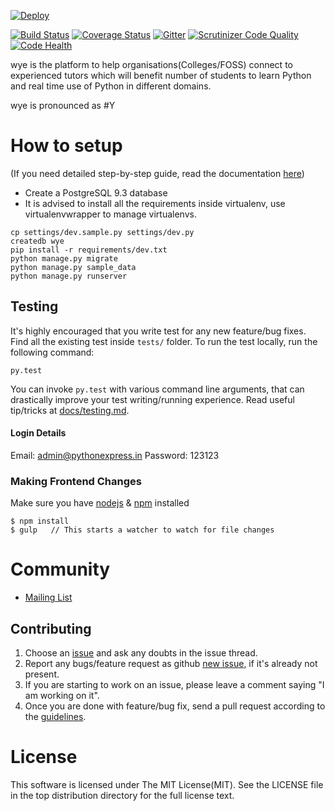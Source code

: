 [![Deploy](https://www.herokucdn.com/deploy/button.png)](https://heroku.com/deploy)

[![Build Status](https://travis-ci.org/pythonindia/wye.svg)](https://travis-ci.org/pythonindia/wye) [![Coverage Status](https://coveralls.io/repos/pythonindia/wye/badge.svg?branch=master&service=github)](https://coveralls.io/github/pythonindia/wye?branch=master)
[![Gitter](https://badges.gitter.im/Join%20Chat.svg)](https://gitter.im/pythonindia/wye_chat?utm_source=share-link&utm_medium=link&utm_campaign=share-link)
[![Scrutinizer Code Quality](https://scrutinizer-ci.com/g/pythonindia/wye/badges/quality-score.png?b=master)](https://scrutinizer-ci.com/g/pythonindia/wye/?branch=master)
[![Code Health](https://landscape.io/github/pythonindia/wye/master/landscape.svg?style=flat)](https://landscape.io/github/pythonindia/wye/master)

wye is the platform to help organisations(Colleges/FOSS) connect to experienced tutors which will benefit number of students to learn Python and real time use of Python in different domains.

wye is pronounced as #Y

How to setup
============

(If you need detailed step-by-step guide, read the documentation [here](docs/setup.md))

 - Create a PostgreSQL 9.3 database
 - It is advised to install all the requirements inside virtualenv, use virtualenvwrapper to manage virtualenvs.

```
cp settings/dev.sample.py settings/dev.py
createdb wye
pip install -r requirements/dev.txt
python manage.py migrate
python manage.py sample_data
python manage.py runserver
```

## Testing

It's highly encouraged that you write test for any new feature/bug fixes. Find all the existing test inside `tests/` folder. To run the test locally, run the following command:

```
py.test
```

You can invoke `py.test` with various command line arguments, that can drastically improve your test writing/running experience. Read useful tip/tricks at [docs/testing.md].

#### Login Details

Email: admin@pythonexpress.in
Password: 123123


### Making Frontend Changes

Make sure you have [nodejs][node] & [npm][npm] installed

```
$ npm install
$ gulp   // This starts a watcher to watch for file changes
```

[node]: https://nodejs.org/en/
[npm]: https://www.npmjs.com/

# Community

- [Mailing List]

Contributing
------------

1. Choose an [issue][issue-list] and ask any doubts in the issue thread.
2. Report any bugs/feature request as github [new issue][new-issue], if it's already not present.
3. If you are starting to work on an issue, please leave a comment saying "I am working on it".
4. Once you are done with feature/bug fix, send a pull request according to the [guidelines].

[issue-list]: https://github.com/pythonindia/wye/issues/
[new-issue]: https://github.com/pythonindia/wye/issues/new
[guidelines]: https://github.com/pythonindia/wye/blob/master/CONTRIBUTING.md
[docs/testing.md]: docs/testing.md

# License

This software is licensed under The MIT License(MIT). See the LICENSE file in the top distribution directory for the full license text.

[Mailing List]: http://lists.pssi.org.in/cgi-bin/mailman/listinfo/pythonexpress
